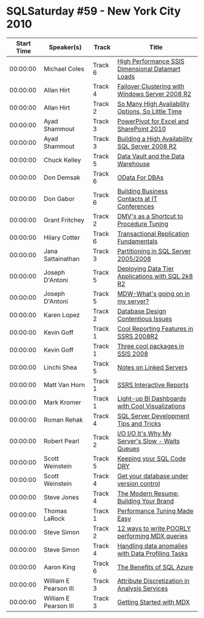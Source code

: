 # SQLSaturday #59 - New York City 2010
Start Time|Speaker(s)|Track|Title
---|---|---|---
00:00:00|Michael Coles|Track 6|[High Performance SSIS Dimensional Datamart Loads](28460.md)
00:00:00|Allan Hirt|Track 4|[Failover Clustering with Windows Server 2008  R2](28611.md)
00:00:00|Allan Hirt|Track 2|[So Many High Availability Options, So Little Time](28612.md)
00:00:00|Ayad Shammout|Track 3|[PowerPivot for Excel and SharePoint 2010](28957.md)
00:00:00|Ayad Shammout|Track 3|[Building a High Availability SQL Server 2008 R2](28958.md)
00:00:00|Chuck Kelley|Track 5|[Data Vault and the Data Warehouse](29552.md)
00:00:00|Don Demsak|Track 6|[OData For DBAs](29939.md)
00:00:00|Don Gabor|Track 6|[Building Business Contacts at IT Conferences](29942.md)
00:00:00|Grant Fritchey|Track 2|[DMV's as a Shortcut to Procedure Tuning](30263.md)
00:00:00|Hilary Cotter|Track 6|[Transactional Replication Fundamentals](30320.md)
00:00:00|Jana Sattainathan|Track 3|[Partitioning in SQL Server 2005/2008](30421.md)
00:00:00|Joseph D'Antoni|Track 5|[Deploying Data Tier Applications with SQL 2k8 R2](30648.md)
00:00:00|Joseph D'Antoni|Track 5|[MDW-What's going on in my server?](30649.md)
00:00:00|Karen Lopez|Track 2|[Database Design Contentious Issues](31189.md)
00:00:00|Kevin Goff|Track 1|[Cool Reporting Features in SSRS 2008R2](31336.md)
00:00:00|Kevin Goff|Track 1|[Three cool packages in SSIS 2008](31340.md)
00:00:00|Linchi Shea|Track 5|[Notes on Linked Servers](31502.md)
00:00:00|Matt Van Horn|Track 1|[SSRS Interactive Reports](31615.md)
00:00:00|Mark Kromer|Track 1|[Light-up BI Dashboards with Cool Visualizations](31944.md)
00:00:00|Roman Rehak|Track 4|[SQL Server Development Tips and Tricks](32629.md)
00:00:00|Robert Pearl|Track 2|[I/O I/O It's Why My Server's Slow - Waits  Queues](32679.md)
00:00:00|Scott Weinstein|Track 5|[Keeping your SQL Code DRY ](32839.md)
00:00:00|Scott Weinstein|Track 4|[Get your database under version control](32840.md)
00:00:00|Steve Jones|Track 4|[The Modern Resume: Building Your Brand](32946.md)
00:00:00|Thomas LaRock|Track 1|[Performance Tuning Made Easy](33070.md)
00:00:00|Steve Simon|Track 2|[12 ways to write POORLY performing MDX queries](33169.md)
00:00:00|Steve Simon|Track 4|[Handling data anomalies with Data Profiling Tasks](33171.md)
00:00:00|Aaron King|Track 6|[The Benefits of SQL Azure](33781.md)
00:00:00|William E Pearson III|Track 3|[Attribute Discretization in Analysis Services](33939.md)
00:00:00|William E Pearson III|Track 3|[Getting Started with MDX](33940.md)
